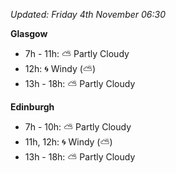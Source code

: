 *Updated: Friday 4th November 06:30*

**Glasgow**

* 7h - 11h: :partly_sunny: Partly Cloudy
* 12h: :cyclone: Windy (:partly_sunny:)
* 13h - 18h: :partly_sunny: Partly Cloudy

**Edinburgh**

* 7h - 10h: :partly_sunny: Partly Cloudy
* 11h, 12h: :cyclone: Windy (:partly_sunny:)
* 13h - 18h: :partly_sunny: Partly Cloudy
